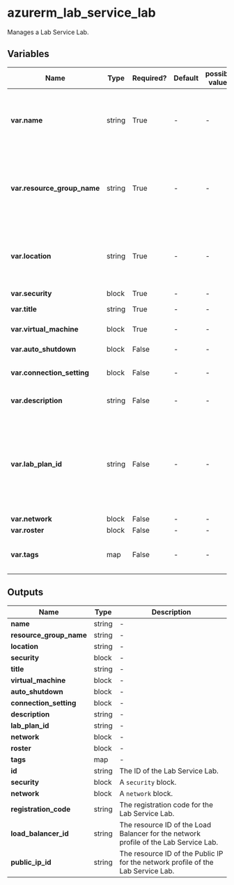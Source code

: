# azurerm_lab_service_lab

Manages a Lab Service Lab.

## Variables

| Name | Type | Required? | Default  | possible values | Description |
| ---- | ---- | --------- | -------- | ----------- | ----------- |
| **var.name** | string | True | -  |  -  | The name which should be used for this Lab Service Lab. Changing this forces a new resource to be created. | 
| **var.resource_group_name** | string | True | -  |  -  | The name of the Resource Group where the Lab Service Lab should exist. Changing this forces a new resource to be created. | 
| **var.location** | string | True | -  |  -  | The Azure Region where the Lab Service Lab should exist. Changing this forces a new resource to be created. | 
| **var.security** | block | True | -  |  -  | A `security` block. | 
| **var.title** | string | True | -  |  -  | The title of the Lab Service Lab. | 
| **var.virtual_machine** | block | True | -  |  -  | A `virtual_machine` block. | 
| **var.auto_shutdown** | block | False | -  |  -  | An `auto_shutdown` block. | 
| **var.connection_setting** | block | False | -  |  -  | A `connection_setting` block. | 
| **var.description** | string | False | -  |  -  | The description of the Lab Service Lab. | 
| **var.lab_plan_id** | string | False | -  |  -  | The resource ID of the Lab Plan that is used during resource creation to provide defaults and acts as a permission container when creating a Lab Service Lab via `labs.azure.com`. | 
| **var.network** | block | False | -  |  -  | A `network` block. | 
| **var.roster** | block | False | -  |  -  | A `roster` block. | 
| **var.tags** | map | False | -  |  -  | A mapping of tags which should be assigned to the Lab Service Lab. | 



## Outputs

| Name | Type | Description |
| ---- | ---- | --------- | 
| **name** | string  | - | 
| **resource_group_name** | string  | - | 
| **location** | string  | - | 
| **security** | block  | - | 
| **title** | string  | - | 
| **virtual_machine** | block  | - | 
| **auto_shutdown** | block  | - | 
| **connection_setting** | block  | - | 
| **description** | string  | - | 
| **lab_plan_id** | string  | - | 
| **network** | block  | - | 
| **roster** | block  | - | 
| **tags** | map  | - | 
| **id** | string  | The ID of the Lab Service Lab. | 
| **security** | block  | A `security` block. | 
| **network** | block  | A `network` block. | 
| **registration_code** | string  | The registration code for the Lab Service Lab. | 
| **load_balancer_id** | string  | The resource ID of the Load Balancer for the network profile of the Lab Service Lab. | 
| **public_ip_id** | string  | The resource ID of the Public IP for the network profile of the Lab Service Lab. | 